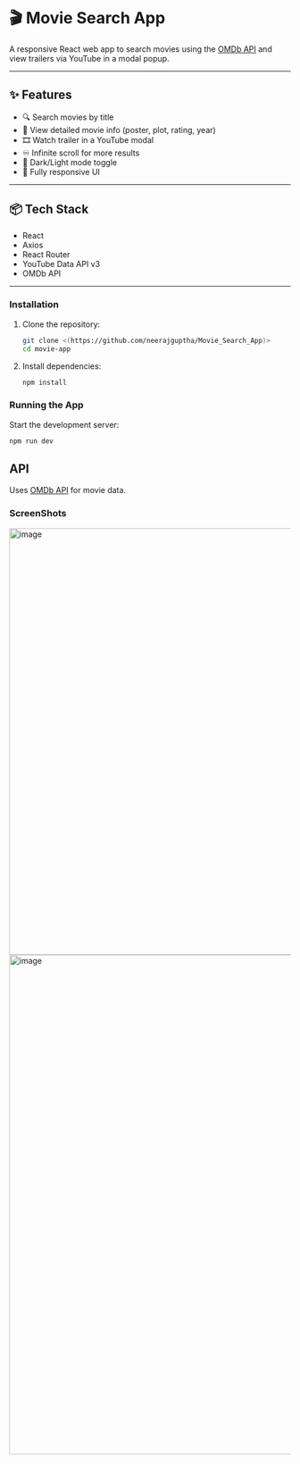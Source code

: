 # 🎬 Movie Search App

A responsive React web app to search movies using the [OMDb API](http://www.omdbapi.com/) and view trailers via YouTube in a modal popup.

---

## ✨ Features

- 🔍 Search movies by title
- 📄 View detailed movie info (poster, plot, rating, year)
- 🎞️ Watch trailer in a YouTube modal
- ♾️ Infinite scroll for more results
- 🎨 Dark/Light mode toggle
- 📱 Fully responsive UI

---

## 📦 Tech Stack

- React
- Axios
- React Router
- YouTube Data API v3
- OMDb API
  

---
### Installation

1. Clone the repository:
   ```sh
   git clone <(https://github.com/neerajguptha/Movie_Search_App)>
   cd movie-app
   ```
2. Install dependencies:
   ```sh
   npm install
     ```

### Running the App

Start the development server:
```sh
npm run dev
```
## API

Uses [OMDb API](https://www.omdbapi.com/) for movie data.

### ScreenShots 
<img width="639" height="764" alt="image" src="https://github.com/user-attachments/assets/99572aa3-3cd9-4379-b43e-81da6e043397" />

<img width="1893" height="895" alt="image" src="https://github.com/user-attachments/assets/bb1c8015-70b7-4bec-a70d-bef97cbe3938" />
